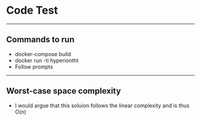 # Code Test
---

## Commands to run
- docker-compose build
- docker run -ti hyperiontht
- Follow prompts

---

## Worst-case space complexity
- I would argue that this soluion follows the linear complexity and is thus O(n)